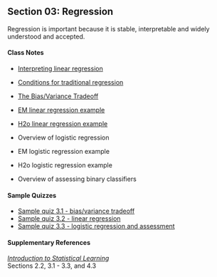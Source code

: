 ## Section 03: Regression

Regression is important because it is stable, interpretable and widely understood and accepted.

#### Class Notes

* [Interpreting linear regression](notes/)

* [Conditions for traditional regression](notes/conditions_for_linear_regression.pdf)

* [The Bias/Variance Tradeoff](notes/bias_variance.pdf)

* [EM linear regression example](xml/)

* [H2o linear regression example](src/)

* Overview of logistic regression

* EM logistic regression example

* H2o logistic regression example

* Overview of assessing binary classifiers

#### Sample Quizzes
* [Sample quiz 3.1 - bias/variance tradeoff](quiz/sample/quiz_3.1.pdf)
* [Sample quiz 3.2 - linear regression](quiz/sample/quiz_3.2.pdf)
* [Sample quiz 3.3 - logistic regression and assessment](quiz/sample/quiz_3.3.pdf)

#### Supplementary References
[*Introduction to Statistical Learning*](http://www-bcf.usc.edu/~gareth/ISL/ISLR%20Fourth%20Printing.pdf)</br>
Sections 2.2, 3.1 - 3.3, and 4.3

